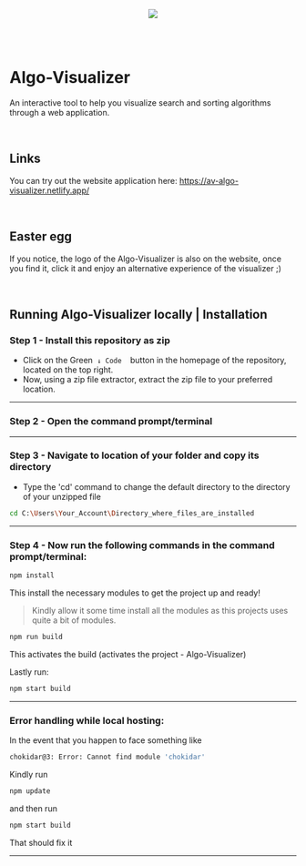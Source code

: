 <p align="center">
  <img src="https://github.com/CodingForTheBetter/Algo-Visualizer/blob/main/AV%20logo.jpg" />
</p>
<br/>
<br/>

# Algo-Visualizer
<p align="left">
An interactive tool to help you visualize search and sorting algorithms through a web application. 
  </p>
<br/>

## Links
You can try out the website application here:
https://av-algo-visualizer.netlify.app/

<br/>

## Easter egg
If you notice, the logo of the Algo-Visualizer is also on the website, once you find it, click it and enjoy an alternative experience of the visualizer ;) 

<br/>

## Running Algo-Visualizer locally | Installation
### Step 1 - Install this repository as zip

- Click on the Green  &nbsp;` ↓ Code  `&nbsp; button in the homepage of the repository, located on the top right.
- Now, using a zip file extractor, extract the zip file to your preferred location.

<hr/>

### Step 2 - Open the command prompt/terminal

<hr/>

### Step 3 - Navigate to location of your folder and copy its directory

- Type the 'cd' command to change the default directory to the directory of your unzipped file
```bash
cd C:\Users\Your_Account\Directory_where_files_are_installed
```
<hr/>

### Step 4 - Now run the following commands in the command prompt/terminal:
```bash
npm install
```
This install the necessary modules to get the project up and ready!
>Kindly allow it some time install all the modules as this projects uses quite a bit of modules.

```bash
npm run build
```
This activates the build (activates the project - Algo-Visualizer)

Lastly run:
```bash
npm start build
```
<hr/>

### Error handling while local hosting:
In the event that you happen to face something like
```bash
chokidar@3: Error: Cannot find module 'chokidar'
```

Kindly run
```bash
npm update
```

and then run
```bash
npm start build
```

That should fix it

<hr/>
